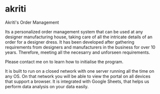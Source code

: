 # akriti
Akriti's Order Management

Its a personalized order management system that can be used at any designer manufacturing house, taking care of all the intricate details of an order for a designer dress.
It has been developed after gathering requirements from designers and manufacturers in the business for over 10 years. Therefore, meeting all the necesarry and unforseen requirements.

Please contact me on to learn how to initialise the program.

It is built to run on a closed network with one server running all the time on any OS. On that network you will be able to view the portal on all devices that support a browser. It is integrated with Google Sheets, that helps us perform data analysis on your data easily.
